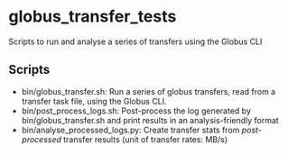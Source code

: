 # globus_transfer_tests
Scripts to run and analyse a series of transfers using the Globus CLI

## Scripts
* bin/globus_transfer.sh: Run a series of globus transfers, read from a transfer task file, using the Globus CLI.
* bin/post_process_logs.sh: Post-process the log generated by bin/globus_transfer.sh and print results in an analysis-friendly format
* bin/analyse_processed_logs.py: Create transfer stats from *post-processed* transfer results (unit of transfer rates: MB/s)

